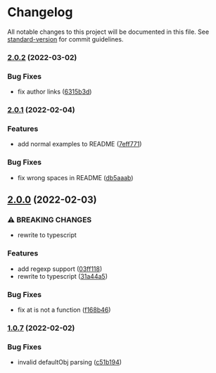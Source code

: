 # Changelog

All notable changes to this project will be documented in this file. See [standard-version](https://github.com/conventional-changelog/standard-version) for commit guidelines.

### [2.0.2](https://github.com/allohamora/eslint-plugin-beautiful-sort/compare/2.0.1...2.0.2) (2022-03-02)

### Bug Fixes

- fix author links ([6315b3d](https://github.com/allohamora/eslint-plugin-beautiful-sort/commit/6315b3d1ad063fc8b405b109ad1afdf5a5345f9c))

### [2.0.1](https://github.com/allohamora/eslint-plugin-beautiful-sort/compare/2.0.0...2.0.1) (2022-02-04)

### Features

- add normal examples to README ([7eff771](https://github.com/allohamora/eslint-plugin-beautiful-sort/commit/7eff771462176f7d5e490f1225fb5e7e31ba6cfc))

### Bug Fixes

- fix wrong spaces in README ([db5aaab](https://github.com/allohamora/eslint-plugin-beautiful-sort/commit/db5aaab2bba170ab1ce3e38781a6451488204791))

## [2.0.0](https://github.com/allohamora/eslint-plugin-beautiful-sort/compare/1.0.7...2.0.0) (2022-02-03)

### ⚠ BREAKING CHANGES

- rewrite to typescript

### Features

- add regexp support ([03ff118](https://github.com/allohamora/eslint-plugin-beautiful-sort/commit/03ff118f74503ce2afa9ecf5e5fb6e2a7b1dbe72))
- rewrite to typescript ([31a44a5](https://github.com/allohamora/eslint-plugin-beautiful-sort/commit/31a44a51bd8d6f4f9cd427b484e23e185358864c))

### Bug Fixes

- fix at is not a function ([f168b46](https://github.com/allohamora/eslint-plugin-beautiful-sort/commit/f168b46088bc3da1f3aad8841b302edf72cb004d))

### [1.0.7](https://github.com/allohamora/eslint-plugin-beautiful-sort/compare/v1.0.2...v1.0.7) (2022-02-02)

### Bug Fixes

- invalid defaultObj parsing ([c51b194](https://github.com/allohamora/eslint-plugin-beautiful-sort/commit/c51b1944e9ed9503d95eed415e82fdaf6780d0f8))
